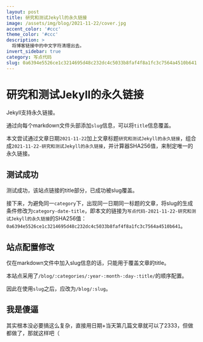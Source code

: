```yaml
---
layout: post
title: 研究和测试Jekyll的永久链接
image: /assets/img/blog/2021-11-22/cover.jpg
accent_color: '#ccc'
theme_color: '#ccc'
description: >
  将博客链接中的中文字符清理出去。
invert_sidebar: true
category: 写点代码
slug: 0a6394e5526ce1c3214695d48c232dc4c5033b8faf4f8a1fc3c7564a4510b641
---
```


# 研究和测试Jekyll的永久链接

Jekyll支持永久链接。

通过向每个markdown文件头部添加`slug`信息，可以将`title`信息覆盖。

本文尝试通过文章日期`2021-11-22`加上文章标题`研究和测试Jekyll的永久链接`，组合成`2021-11-22-研究和测试Jekyll的永久链接`，并计算器SHA256值，来制定唯一的永久链接。

## 测试成功

测试成功，该站点链接的title部分，已成功被slug覆盖。

接下来，为避免同一`category`下，出现同一日期同一标题的文章，将slug的生成条件修改为`category-date-title`，即本文的链接为`写点代码-2021-11-22-研究和测试Jekyll的永久链接`的SHA256值：`0a6394e5526ce1c3214695d48c232dc4c5033b8faf4f8a1fc3c7564a4510b641`。

## 站点配置修改

仅在markdown文件中加入slug信息的话，只能用于覆盖文章的title。

本站点采用了`/blog/:categories/:year-:month-:day-:title/`的顺序配置。

因此在使用`slug`之后，应改为`/blog/:slug`。

## 我是傻逼

其实根本没必要搞这么复杂，直接用日期+当天第几篇文章就可以了2333，但做都做了，那就这样吧（
